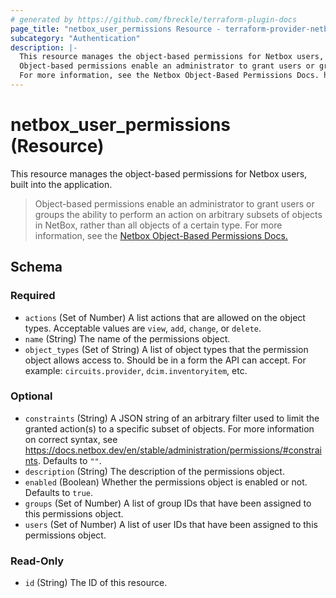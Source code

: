 ```yaml
---
# generated by https://github.com/fbreckle/terraform-plugin-docs
page_title: "netbox_user_permissions Resource - terraform-provider-netbox"
subcategory: "Authentication"
description: |-
  This resource manages the object-based permissions for Netbox users, built into the application.
  Object-based permissions enable an administrator to grant users or groups the ability to perform an action on arbitrary subsets of objects in NetBox, rather than all objects of a certain type.
  For more information, see the Netbox Object-Based Permissions Docs. https://docs.netbox.dev/en/stable/administration/permissions/
---
```


# netbox_user_permissions (Resource)

This resource manages the object-based permissions for Netbox users, built into the application.
		
> Object-based permissions enable an administrator to grant users or groups the ability to perform an action on arbitrary subsets of objects in NetBox, rather than all objects of a certain type.
> For more information, see the [Netbox Object-Based Permissions Docs.](https://docs.netbox.dev/en/stable/administration/permissions/)



<!-- schema generated by tfplugindocs -->
## Schema

### Required

- `actions` (Set of Number) A list actions that are allowed on the object types. Acceptable values are `view`, `add`, `change`, or `delete`.
- `name` (String) The name of the permissions object.
- `object_types` (Set of String) A list of object types that the permission object allows access to. Should be in a form the API can accept. For example: `circuits.provider`, `dcim.inventoryitem`, etc.

### Optional

- `constraints` (String) A JSON string of an arbitrary filter used to limit the granted action(s) to a specific subset of objects. For more information on correct syntax, see https://docs.netbox.dev/en/stable/administration/permissions/#constraints. Defaults to `""`.
- `description` (String) The description of the permissions object.
- `enabled` (Boolean) Whether the permissions object is enabled or not. Defaults to `true`.
- `groups` (Set of Number) A list of group IDs that have been assigned to this permissions object.
- `users` (Set of Number) A list of user IDs that have been assigned to this permissions object.

### Read-Only

- `id` (String) The ID of this resource.


